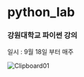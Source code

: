 # python_lab

### 강원대학교 파이썬 강의

일시 : 9월 18일 부터 매주 

![Clipboard01](https://user-images.githubusercontent.com/50386254/92998752-ce93b280-f556-11ea-8cc1-a3cbc10f1388.jpg)

